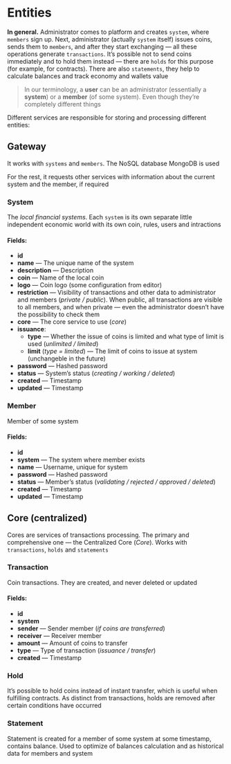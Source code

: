 # Entities

**In general.** Administrator comes to platform and creates `system`, where `members` sign up.
Next, administrator (actually `system` itself) issues coins, sends them to `members`, and after they start exchanging — all these operations generate `transactions`.
It’s possible not to send coins immediately and to hold them instead — there are `holds` for this purpose (for example, for contracts).
There are also `statements`, they help to calculate balances and track economy and wallets value

> In our terminology, a **user** can be an administrator (essentially a **system**) or a **member** (of some system). Even though they’re completely different things

Different services are responsible for storing and processing different entities:

## Gateway

It works with `systems` and `members`. The NoSQL database MongoDB is used

For the rest, it requests other services with information about the current system and the member, if required

### System

The *local financial systems*. Each `system` is its own separate little independent economic world with its own coin, rules, users and intractions

#### Fields:

- **id**
- **name** — The unique name of the system
- **description** — Description
- **coin** — Name of the local coin
- **logo** — Coin logo (some configuration from editor)
- **restriction** — Visibility of transactions and other data to administrator and members (*private / public*). When public, all transactions are visible to all members, and when private — even the administrator doesn’t have the possibility to check them
- **core** — The core service to use (*core*)
- **issuance**:
  - **type** — Whether the issue of coins is limited and what type of limit is used (*unlimited / limited*)
  - **limit** (*type = limited*) — The limit of coins to issue at system (unchangeble in the future)
- **password** — Hashed password
- **status** — System’s status (*creating / working / deleted*)
- **created** — Timestamp
- **updated** — Timestamp

### Member

Member of some system

#### Fields:

- **id**
- **system** — The system where member exists
- **name** — Username, unique for system
- **password** — Hashed password
- **status** — Member’s status (*validating / rejected / approved / deleted*)
- **created** — Timestamp
- **updated** — Timestamp

## Core (centralized)

Cores are services of transactions processing. The primary and comprehensive one — the Centralized Core (*Core*).
Works with `transactions`, `holds` and `statements`

### Transaction

Coin transactions. They are created, and never deleted or updated

#### Fields:

- **id**
- **system**
- **sender** — Sender member (*if coins are transferred*)
- **receiver** — Receiver member
- **amount** — Amount of coins to transfer
- **type** — Type of transaction (*issuance / transfer*)
- **created** — Timestamp

### Hold

It’s possible to hold coins instead of instant transfer, which is useful when fulfilling contracts. As distinct from transactions, holds are removed after certain conditions have occurred

### Statement

Statement is created for a member of some system at some timestamp, contains balance. Used to optimize of balances calculation and as historical data for members and system
